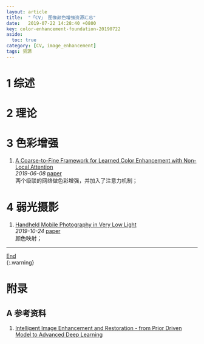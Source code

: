 ```yaml
---
layout: article
title:  "「CV」 图像颜色增强资源汇总"
date:   2019-07-22 14:28:40 +0800
key: color-enhancement-foundation-20190722
aside:
  toc: true
category: [CV, image_enhancement]
tags: 资源
---
```

<span id='head'></span>  

<!--more-->
# 1 综述

# 2 理论

# 3 色彩增强
1. [A Coarse-to-Fine Framework for Learned Color Enhancement with Non-Local Attention](http://cn.arxiv.org/abs/1906.03404)   
*2019-06-08* [paper](https://arxiv.org/abs/1906.03404)    
两个级联的网络做色彩增强，并加入了注意力机制；   


# 4 弱光摄影
1. [Handheld Mobile Photography in Very Low Light](http://cn.arxiv.org/abs/1910.11336)    
*2019-10-24* [paper](https://arxiv.org/abs/1910.11336)    
颜色映射；   


-------------------  
[End](#head)   
{:.warning}  

# 附录
## A 参考资料
1. [Intelligent Image Enhancement and Restoration - from Prior Driven Model to Advanced Deep Learning](https://flyywh.github.io/ICME_Tutorial_2019/icme_tutorial.html)       
